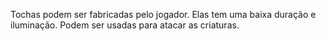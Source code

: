 Tochas podem ser fabricadas pelo jogador.
Elas tem uma baixa duração e iluminação.
Podem ser usadas para atacar as criaturas.